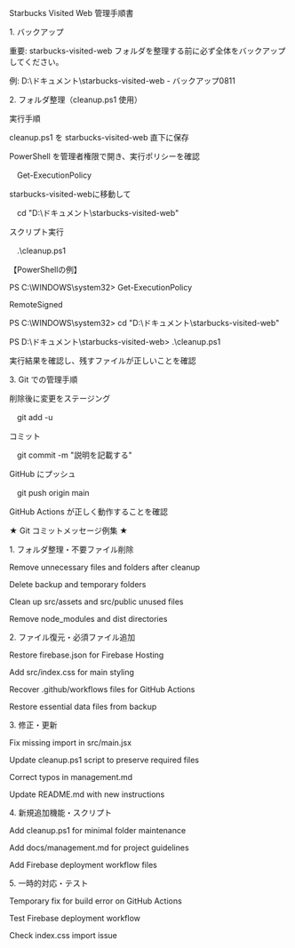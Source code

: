Starbucks Visited Web 管理手順書



1\. バックアップ

重要: starbucks-visited-web フォルダを整理する前に必ず全体をバックアップしてください。

例: D:\\ドキュメント\\starbucks-visited-web - バックアップ0811



2\. フォルダ整理（cleanup.ps1 使用）



実行手順

cleanup.ps1 を starbucks-visited-web 直下に保存

PowerShell を管理者権限で開き、実行ポリシーを確認

　Get-ExecutionPolicy

starbucks-visited-webに移動して

　cd "D:\\ドキュメント\\starbucks-visited-web"

スクリプト実行

　.\\cleanup.ps1



【PowerShellの例】

PS C:\\WINDOWS\\system32> Get-ExecutionPolicy

>>

RemoteSigned

PS C:\\WINDOWS\\system32> cd "D:\\ドキュメント\\starbucks-visited-web"

>>

PS D:\\ドキュメント\\starbucks-visited-web> .\\cleanup.ps1


実行結果を確認し、残すファイルが正しいことを確認



3\. Git での管理手順

削除後に変更をステージング

　git add -u

コミット

　git commit -m "説明を記載する"

GitHub にプッシュ

　git push origin main

GitHub Actions が正しく動作することを確認


★ Git コミットメッセージ例集 ★

1\. フォルダ整理・不要ファイル削除

Remove unnecessary files and folders after cleanup

Delete backup and temporary folders

Clean up src/assets and src/public unused files

Remove node\_modules and dist directories



2\. ファイル復元・必須ファイル追加

Restore firebase.json for Firebase Hosting

Add src/index.css for main styling

Recover .github/workflows files for GitHub Actions

Restore essential data files from backup



3\. 修正・更新

Fix missing import in src/main.jsx

Update cleanup.ps1 script to preserve required files

Correct typos in management.md

Update README.md with new instructions



4\. 新規追加機能・スクリプト

Add cleanup.ps1 for minimal folder maintenance

Add docs/management.md for project guidelines

Add Firebase deployment workflow files



5\. 一時的対応・テスト

Temporary fix for build error on GitHub Actions

Test Firebase deployment workflow

Check index.css import issue

